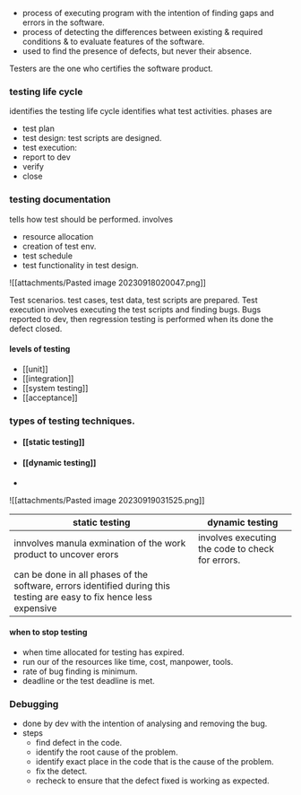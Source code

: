 - process of executing program with the intention of finding gaps and errors in the software. 
- process of detecting the differences between existing & required conditions & to evaluate features of the software. 
- used to find the presence of defects, but never their absence. 

Testers are the one who certifies the software product. 

### testing life cycle 
identifies the testing life cycle identifies what test activities. 
phases are 
- test plan 
- test design: test scripts are designed. 
- test execution: 
- report to dev
- verify 
- close 

### testing documentation 
tells how test should be performed. 
involves 
- resource allocation
- creation of test env. 
- test schedule 
- test functionality in test design.

![[attachments/Pasted image 20230918020047.png]]

Test scenarios. test cases, test data, test scripts are prepared. 
Test execution involves executing the test scripts and finding bugs. 
Bugs reported to dev, then regression testing is performed when its done the defect closed. 

#### levels of testing 
- [[unit]]
- [[integration]]
- [[system testing]]
- [[acceptance]]

### types of testing techniques. 
- #### [[static testing]]
- #### [[dynamic testing]]
- 
![[attachments/Pasted image 20230919031525.png]]



| static testing                                                                                                        | dynamic testing                                  |
| --------------------------------------------------------------------------------------------------------------------- | ------------------------------------------------ |
| innvolves manula exmination of the work product to uncover erors                                                      | involves executing the code to check for errors. |
| can be done in all phases of the software, errors identified during this testing are easy to fix hence less expensive |                                                  |


#### when to stop testing
- when time allocated for testing has expired.
- run our of the resources like time, cost, manpower, tools. 
- rate of bug finding is minimum.
- deadline or the test deadline is met. 


### Debugging
- done by dev with the intention of analysing and removing the bug.
- steps 
	- find defect in the code. 
	- identify the root cause of the problem. 
	- identify exact place in the code that is the cause of the problem.
	- fix the detect. 
	- recheck to ensure that the defect fixed is working as expected. 